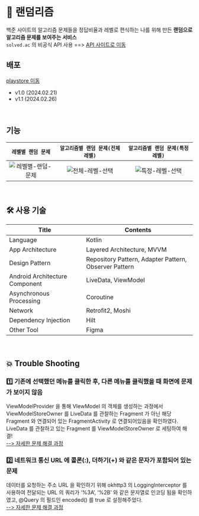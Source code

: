 # 🎰 랜덤리즘
백준 사이트의 알고리즘 문제들을 정답비율과 레벨로 편식하는 나를 위해 만든 **랜덤으로 알고리즘 문제를 보여주는 서비스**  
`solved.ac` 의 비공식 API 사용 ==> [API 사이트로 이동](https://solvedac.github.io/unofficial-documentation/#/)

## 배포
[playstore 이동](https://play.google.com/store/apps/details?id=com.w36495.randomrithm)
- v1.0 (2024.02.21)
- v1.1 (2024.02.26)

</br>

## 기능
|**`레벨별 랜덤 문제`**|**`알고리즘별 랜덤 문제(전체 레벨)`**|**`알고리즘별 랜덤 문제(특정 레벨)`**|
|:--:|:--:|:--:|
|![레벨별-랜덤-문제](https://github.com/w36495/randomrithm/assets/52291662/1a79bb2f-9a73-4137-8b35-24a33392a65d)|![전체-레벨-선택](https://github.com/w36495/randomrithm/assets/52291662/fc107bdf-bd8e-4971-97fb-641df8a5f38e)|![특정-레벨-선택](https://github.com/w36495/randomrithm/assets/52291662/e5a3ba65-165f-4c39-bfc3-6c92dc41db99)|

</br>

## 🛠️ 사용 기술
|Title|Contents|
|--|--|
|Language|Kotlin|
|App Architecture|Layered Architecture, MVVM|
|Design Pattern|Repository Pattern, Adapter Pattern, Observer Pattern|
|Android Architecture Component|LiveData, ViewModel|
|Asynchronous Processing|Coroutine|
|Network|Retrofit2, Moshi|
|Dependency Injection|Hilt|
|Other Tool|Figma|

</br>

## 💥 Trouble Shooting
### 1️⃣ 기존에 선택했던 메뉴를 클릭한 후, 다른 메뉴를 클릭했을 때 화면에 문제가 보이지 않음
ViewModelProvider 을 통해 VIewModel 의 객체를 생성하는 과정에서 ViewModelStoreOwner 를 LiveData 를 관찰하는 Fragment 가 아닌 해당  Fragment 와 연결되어 있는 FragmentActivity 로 연결되어있음을 확인하였다.  
LiveData 를 관찰하고 있는 Fragment 를 ViewModelStoreOwner 로 세팅하여 해결!  
[--> 자세한 문제 해결 과정](https://w36495.tistory.com/105)
### 2️⃣ 네트워크 통신 URL 에 콜론(:), 더하기(+) 와 같은 문자가 포함되어 있는 문제
데이터를 요청하는 주소 URL 을 확인하기 위해 okhttp3 의 LoggingInterceptor 를 사용하여 전달되는 URL 의 쿼리가 ‘%3A’, ‘%2B’ 와 같은 문자열로 인코딩 됨을 확인하였고, @Query 의 필드인 encoded() 를 true 로 설정해주었다.  
[--> 자세한 문제 해결 과정](https://w36495.tistory.com/104)
